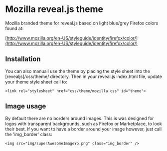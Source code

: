 Mozilla reveal.js theme
======================

Mozilla branded theme for reveal.js based on light blue/grey Firefox colors found at:

  [http://www.mozilla.org/en-US/styleguide/identity/firefox/color/](http://www.mozilla.org/en-US/styleguide/identity/firefox/color/)


Installation
------------

You can also manuall use the theme by placing the style sheet into the [revealjs]/css/theme/ directory. Then in your reveal.js index.html file, update your theme style sheet call to:

    <link rel="stylesheet" href="css/theme/mozilla.css" id="theme">


Image usage
-----------

By default there are no borders around images. This is was designed for logos with transparent backgrounds, such as Firefox or Marketplace, to look their best. If you want to have a border around your image however, just call the 'img_border' class:

    <img src="img/superAwesomeImageYo.png" class="img_border" />

